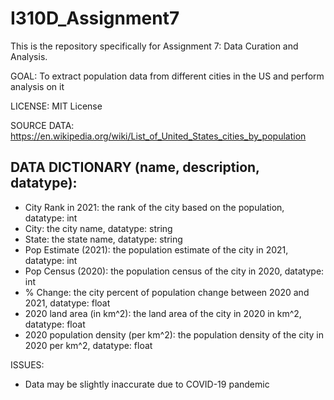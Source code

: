 # I310D_Assignment7
This is the repository specifically for Assignment 7: Data Curation and Analysis.

GOAL: To extract population data from different cities in the US and perform analysis on it 

LICENSE: MIT License

SOURCE DATA: https://en.wikipedia.org/wiki/List_of_United_States_cities_by_population


DATA DICTIONARY (name, description, datatype):      
----------------------------------------------------------------------------------
- City Rank in 2021: the rank of the city based on the population, datatype: int
- City: the city name, datatype: string
- State: the state name, datatype: string
- Pop Estimate (2021): the population estimate of the city in 2021, datatype: int
- Pop Census (2020): the population census of the city in 2020, datatype: int
- % Change: the city percent of population change between 2020 and 2021, datatype: float
- 2020 land area (in km^2): the land area of the city in 2020 in km^2, datatype: float
- 2020 population density (per km^2): the population density of the city in 2020 per km^2, datatype: float

ISSUES:
- Data may be slightly inaccurate due to COVID-19 pandemic
